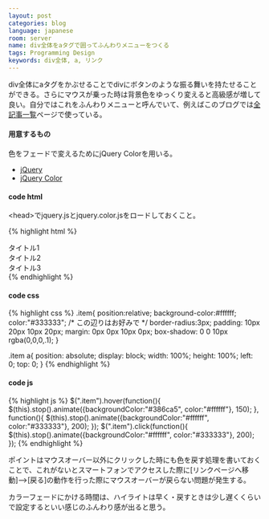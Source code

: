 ```yaml
---
layout: post
categories: blog
language: japanese
room: server
name: div全体をaタグで囲ってふんわりメニューをつくる
tags: Programming Design
keywords: div全体, a, リンク
---
```


div全体にaタグをかぶせることでdivにボタンのような振る舞いを持たせることができる。さらにマウスが乗った時は背景色をゆっくり変えると高級感が増して良い。自分ではこれをふんわりメニューと呼んでいて、例えばこのブログでは[全記事一覧](/entries/)ページで使っている。

#### 用意するもの

色をフェードで変えるためにjQuery Colorを用いる。

* [jQuery](http://jquery.com/)
* [jQuery Color](https://github.com/jquery/jquery-color/)

#### <span class="lsf">code</span> html

&lt;head&gt;でjquery.jsとjquery.color.jsをロードしておくこと。

{% highlight html %}
<div class="item"><a href="#"></a>タイトル1</div>
<div class="item"><a href="#"></a>タイトル2</div>
<div class="item"><a href="#"></a>タイトル3</div>
{% endhighlight %}

#### <span class="lsf">code</span> css

{% highlight css %}
.item{
  position:relative;
  background-color:#ffffff;
  color:"#333333";
  /* この辺りはお好みで */
  border-radius:3px;
  padding: 10px 20px 10px 20px;
  margin: 0px 0px 10px 0px;
  box-shadow: 0 0 10px rgba(0,0,0,.1);
}

.item a{
  position: absolute;
  display: block;
  width: 100%;
  height: 100%;
  left: 0;
  top: 0;
}
{% endhighlight %}

#### <span class="lsf">code</span> js

{% highlight js %}
$(".item").hover(function(){
  $(this).stop().animate({backgroundColor:"#386ca5", color:"#ffffff"}, 150);
}, function(){
  $(this).stop().animate({backgroundColor:"#ffffff", color:"#333333"}, 200);
});
$(".item").click(function(){
  $(this).stop().animate({backgroundColor:"#ffffff", color:"#333333"}, 200);
});
{% endhighlight %}

ポイントはマウスオーバー以外にクリックした時にも色を戻す処理を書いておくことで、これがないとスマートフォンでアクセスした際に[リンクページへ移動]-->[戻る]の動作を行った際にマウスオーバーが戻らない問題が発生する。

カラーフェードにかける時間は、ハイライトは早く・戻すときは少し遅くくらいで設定するといい感じのふんわり感が出ると思う。

